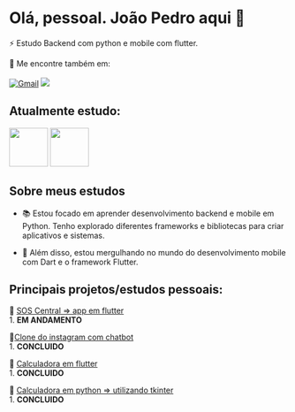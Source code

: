 # Olá, pessoal. João Pedro aqui 👋

⚡ Estudo Backend com python e mobile com flutter.

💬 Me encontre também em: <br>  
<a href="mailto:jpedro030506@gmail.com"> <img src="https://img.shields.io/badge/Gmail-D14836?style=for-the-badge&logo=gmail&logoColor=white" alt="Gmail"></a>
<a href="https://www.linkedin.com/in/jo%C3%A3o-pedro-matos-99b10a256"> <img src="https://img.shields.io/badge/-LinkedIn-%230077B5?style=for-the-badge&logo=linkedin&logoColor=white" target="_blank"></a>

## Atualmente estudo:
<img src="https://cdn.jsdelivr.net/gh/devicons/devicon/icons/python/python-original-wordmark.svg" width="70" height="70"/> <img src="https://seekicon.com/free-icon-download/flutter_2.png" width="70" height="70"/>
## Sobre meus estudos

- 📚 Estou focado em aprender desenvolvimento backend e mobile em Python. Tenho explorado diferentes frameworks e bibliotecas para criar aplicativos e sistemas.

- 📱 Além disso, estou mergulhando no mundo do desenvolvimento mobile com Dart e o framework Flutter.


## Principais projetos/estudos pessoais:

🚀 [SOS Central => app em flutter](https://github.com/jp066/SOS_Central) <br>
         1. **EM ANDAMENTO** <br>
         
🚀[Clone do instagram com chatbot](https://github.com/jp066/Clone_instagram-With-ChatBot_API) <br>
         1. **CONCLUIDO** <br>
         
🚀 [Calculadora em flutter](https://github.com/jp066/calculadora_em_flutter) <br>
        1. **CONCLUIDO** <br>

🚀 [Calculadora em python => utilizando tkinter]([(https://github.com/jp066/calculadora_em_python])) <br>
        1. **CONCLUIDO** <br>
